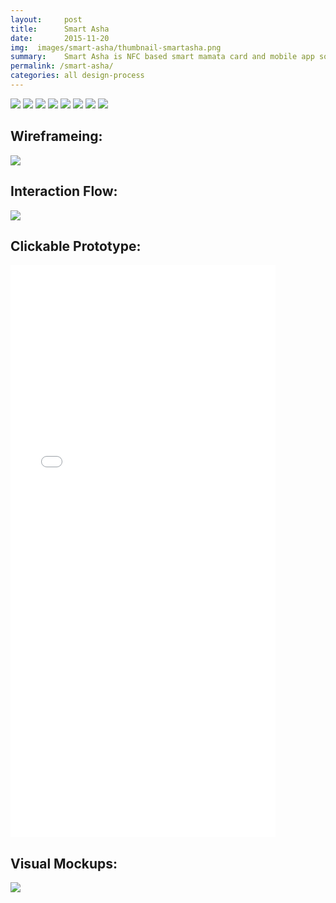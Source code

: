 ```yaml
---
layout:     post
title:      Smart Asha
date:       2015-11-20
img:  images/smart-asha/thumbnail-smartasha.png
summary:    Smart Asha is NFC based smart mamata card and mobile app solution to monitor child growth and nutrition. It tries to bridge the communication gap between the doctors and the pregnant women by empowering Asha to communicate better to the pregnant women about the developmental milestones in child growth.
permalink: /smart-asha/
categories: all design-process
---
```


<img src="/images/smart-asha/proces-board v4-02.png">
<img src="/images/smart-asha/proces-board v4-03.png">
<img src="/images/smart-asha/proces-board v4-04.png">
<img src="/images/smart-asha/proces-board v4-05.png">
<img src="/images/smart-asha/proces-board v4-06.png">
<img src="/images/smart-asha/proces-board v4-07.png">
<img src="/images/smart-asha/proces-board v4-08.png">
<img src="/images/smart-asha/proces-board v4-09.png">

<h2>Wireframeing:</h2>
<img src="/images/smart-asha/5-wireframes & notification bar arranged-28.png">

<h2>Interaction Flow:</h2>
<img src="/images/smart-asha/workflow layout final-01.jpg">

<h2>Clickable Prototype:</h2>
<iframe width="424" height="916" src="//invis.io/G45L5XRX2" frameborder="0" allowfullscreen></iframe>

<h2>Visual Mockups:</h2>
<img src="/images/smart-asha/ui.gif">

